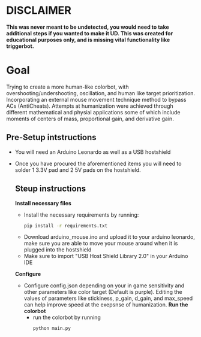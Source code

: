 # DISCLAIMER
**This was never meant to be undetected, you would need to take additional steps if you wanted to make it UD. This was created for educational purposes only, and is missing vital functionality like triggerbot.**

# Goal
Trying to create a more human-like colorbot, with overshooting/undershooting, oscillation, and human like target prioritization. Incorporating an external mouse movement technique method to bypass ACs (AntiCheats). Attempts at humanization were achieved through different mathematical and physial applications some of which include moments of centers of mass, proportional gain, and derivative gain.

 ## Pre-Setup intstructions
 - You will need an Arduino Leonardo as well as a USB hostshield
 - Once you have procured the aforementioned items you will need to solder 1 3.3V pad and 2 5V pads on the hostshield.

   ## Steup instructions
   **Install necessary files**
   - Install the necessary requirements by running:
     ```bash
     pip install -r requirements.txt
     ```
   - Download arduino_mouse.ino and upload it to your arduino leonardo, make sure you are able to move your mouse around when it is plugged into the hostshield
   - Make sure to import "USB Host Shield Library 2.0" in your Arduino IDE

   **Configure**
   - Configure config.json depending on your in game sensitivity and other parameters like color target (Default is purple). Editing the values of parameters like stickiness, p_gain, d_gain, and max_speed can help improve speed at the exepsnse of humanization. 
   **Run the colorbot**
     - run the colorbot by running
       ```bash
       python main.py
       ```

     






